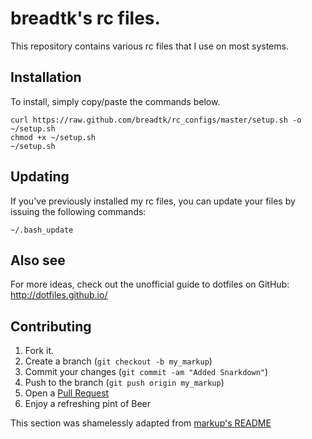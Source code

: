 breadtk's rc files.
===================

This repository contains various rc files that I use on most systems.

Installation
------------
To install, simply copy/paste the commands below.

```shell
curl https://raw.github.com/breadtk/rc_configs/master/setup.sh -o ~/setup.sh
chmod +x ~/setup.sh
~/setup.sh
```

Updating
--------
If you've previously installed my rc files, you can update your files by
issuing the following commands:

```shell
~/.bash_update
```

Also see
--------
For more ideas, check out the unofficial guide to dotfiles on GitHub:
http://dotfiles.github.io/ 

Contributing
------------
1. Fork it.
2. Create a branch (`git checkout -b my_markup`)
3. Commit your changes (`git commit -am "Added Snarkdown"`)
4. Push to the branch (`git push origin my_markup`)
5. Open a [Pull Request][1]
6. Enjoy a refreshing pint of Beer

This section was shamelessly adapted from [markup's README][2]

[1]: http://github.com/github/markup/pulls
[2]: https://github.com/github/markup/blob/master/README.md
